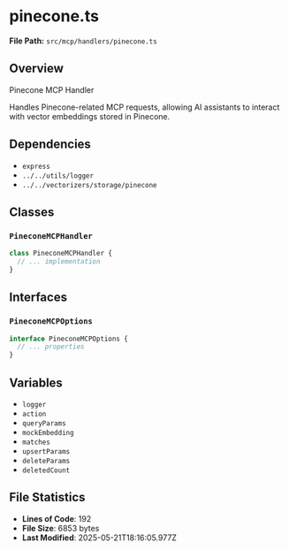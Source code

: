 # pinecone.ts

**File Path:** `src/mcp/handlers/pinecone.ts`

## Overview

Pinecone MCP Handler

Handles Pinecone-related MCP requests, allowing AI assistants
to interact with vector embeddings stored in Pinecone.

## Dependencies

- `express`
- `../../utils/logger`
- `../../vectorizers/storage/pinecone`

## Classes

### `PineconeMCPHandler`

```typescript
class PineconeMCPHandler {
  // ... implementation
}
```

## Interfaces

### `PineconeMCPOptions`

```typescript
interface PineconeMCPOptions {
  // ... properties
}
```

## Variables

- `logger`
- `action`
- `queryParams`
- `mockEmbedding`
- `matches`
- `upsertParams`
- `deleteParams`
- `deletedCount`

## File Statistics

- **Lines of Code**: 192
- **File Size**: 6853 bytes
- **Last Modified**: 2025-05-21T18:16:05.977Z

